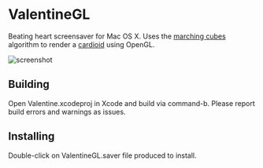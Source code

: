 # ValentineGL

Beating heart screensaver for Mac OS X. Uses the [marching cubes](https://en.wikipedia.org/wiki/Marching_cubes) algorithm to render a [cardioid](http://mathworld.wolfram.com/HeartSurface.html) using OpenGL.

![screenshot](http://i.imgur.com/q4flK.png)


## Building

Open Valentine.xcodeproj in Xcode and build via command-b. Please report
build errors and warnings as issues.


## Installing

Double-click on ValentineGL.saver file produced to install.
